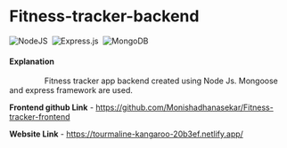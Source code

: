 # Fitness-tracker-backend

![NodeJS](https://img.shields.io/badge/node.js-6DA55F?style=for-the-badge&logo=node.js&logoColor=white) &nbsp;![Express.js](https://img.shields.io/badge/express.js-%23404d59.svg?style=for-the-badge&logo=express&logoColor=%2361DAFB) &nbsp;![MongoDB](https://img.shields.io/badge/MongoDB-%234ea94b.svg?style=for-the-badge&logo=mongodb&logoColor=white)

#### Explanation  
   <p>&nbsp;&nbsp;&nbsp;&nbsp;&nbsp;&nbsp;&nbsp;&nbsp;&nbsp;&nbsp;&nbsp;&nbsp;&nbsp;&nbsp;&nbsp;&nbsp;Fitness tracker app backend created using Node Js.
Mongoose and express framework are used.</p>

**Frontend github Link** - https://github.com/Monishadhanasekar/Fitness-tracker-frontend

**Website Link** - https://tourmaline-kangaroo-20b3ef.netlify.app/
